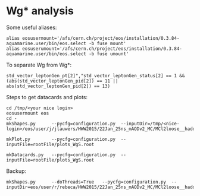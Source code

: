 Wg* analysis
==============


Some useful aliases:
    
    alias eosusermount='/afs/cern.ch/project/eos/installation/0.3.84-aquamarine.user/bin/eos.select -b fuse mount'
    alias eosuserumount='/afs/cern.ch/project/eos/installation/0.3.84-aquamarine.user/bin/eos.select -b fuse umount'

    
To separate Wg from Wg*:

    std_vector_leptonGen_pt[2]","std_vector_leptonGen_status[2] == 1 && (abs(std_vector_leptonGen_pid[2]) == 11 || abs(std_vector_leptonGen_pid[2]) == 13)
    
    
Steps to get datacards and plots:

    
    cd /tmp/<your nice login>
    eosusermount eos
    cd -
    mkShapes.py      --pycfg=configuration.py  --inputDir=/tmp/<nice-login>/eos/user/j/jlauwers/HWW2015/22Jan_25ns_mAODv2_MC/MCl2loose__hadd__bSFL2pTEff__l2tight/
    
    mkPlot.py        --pycfg=configuration.py  --inputFile=rootFile/plots_WgS.root
    
    mkDatacards.py   --pycfg=configuration.py  --inputFile=rootFile/plots_WgS.root


Backup:

    mkShapes.py      --doThreads=True   --pycfg=configuration.py  --inputDir=eos/user/r/rebeca/HWW2015/22Jan_25ns_mAODv2_MC/MCl2loose__hadd__bSFL2pTEff__l2tight__wwSel/
    

    
    